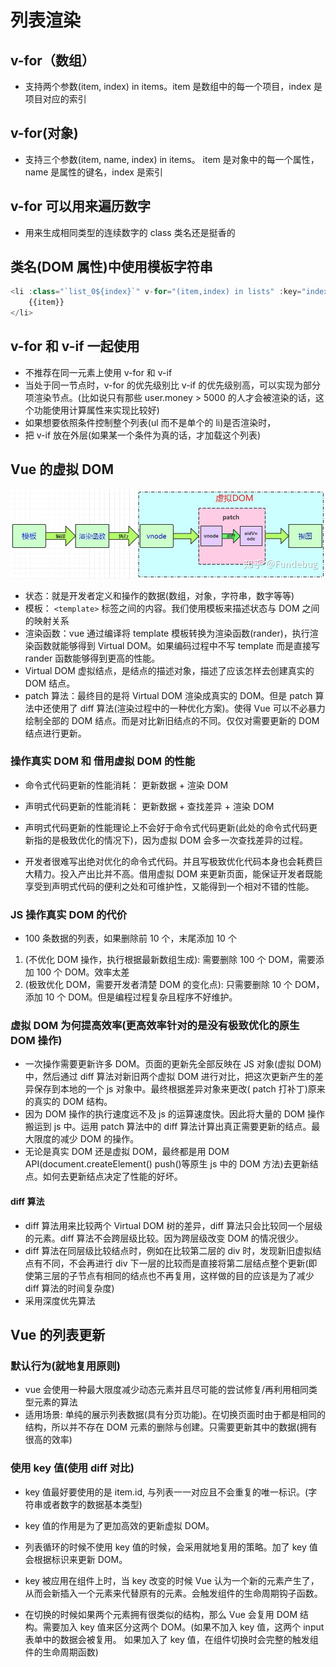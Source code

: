 # 列表渲染

## v-for（数组）

- 支持两个参数(item, index) in items。item 是数组中的每一个项目，index 是项目对应的索引

## v-for(对象)

- 支持三个参数(item, name, index) in items。 item 是对象中的每一个属性，name 是属性的键名，index 是索引

## v-for 可以用来遍历数字

- 用来生成相同类型的连续数字的 class 类名还是挺香的

## 类名(DOM 属性)中使用模板字符串

```js
<li :class="`list_0${index}`" v-for="(item,index) in lists" :key="index">
    {{item}}
</li>
```

## v-for 和 v-if 一起使用

- 不推荐在同一元素上使用 v-for 和 v-if
- 当处于同一节点时，v-for 的优先级别比 v-if 的优先级别高，可以实现为部分项渲染节点。(比如说只有那些 user.money > 5000 的人才会被渲染的话，这个功能使用计算属性来实现比较好)
- 如果想要依照条件控制整个列表(ul 而不是单个的 li)是否渲染时，
- 把 v-if 放在外层(如果某一个条件为真的话，才加载这个列表)

## Vue 的虚拟 DOM

![vue的虚拟DOM](./../img/virDOM.jpg "Vue的虚拟DOM图")

- 状态：就是开发者定义和操作的数据(数组，对象，字符串，数字等等)
- 模板： `<template>` 标签之间的内容。我们使用模板来描述状态与 DOM 之间的映射关系
- 渲染函数：vue 通过编译将 template 模板转换为渲染函数(rander)，执行渲染函数就能够得到 Virtual DOM。如果编码过程中不写 template 而是直接写 rander 函数能够得到更高的性能。
- Virtual DOM 虚拟结点，是结点的描述对象，描述了应该怎样去创建真实的 DOM 结点。
- patch 算法：最终目的是将 Virtual DOM 渲染成真实的 DOM。但是 patch 算法中还使用了 diff 算法(渲染过程中的一种优化方案)。使得 Vue 可以不必暴力绘制全部的 DOM 结点。而是对比新旧结点的不同。仅仅对需要更新的 DOM 结点进行更新。

### 操作真实 DOM 和 借用虚拟 DOM 的性能

- 命令式代码更新的性能消耗： 更新数据 + 渲染 DOM
- 声明式代码更新的性能消耗： 更新数据 + 查找差异 + 渲染 DOM

- 声明式代码更新的性能理论上不会好于命令式代码更新(此处的命令式代码更新指的是极致优化的情况下)，因为虚拟 DOM 会多一次查找差异的过程。
- 开发者很难写出绝对优化的命令式代码。并且写极致优化代码本身也会耗费巨大精力。投入产出比并不高。借用虚拟 DOM 来更新页面，能保证开发者既能享受到声明式代码的便利之处和可维护性，又能得到一个相对不错的性能。

### JS 操作真实 DOM 的代价

- 100 条数据的列表，如果删除前 10 个，末尾添加 10 个

1. (不优化 DOM 操作，执行根据最新数组生成): 需要删除 100 个 DOM，需要添加 100 个 DOM。效率太差
2. (极致优化 DOM，需要开发者清楚 DOM 的变化点): 只需要删除 10 个 DOM，添加 10 个 DOM。但是编程过程复杂且程序不好维护。

### 虚拟 DOM 为何提高效率(更高效率针对的是没有极致优化的原生 DOM 操作)

- 一次操作需要更新许多 DOM。页面的更新先全部反映在 JS 对象(虚拟 DOM)中，然后通过 diff 算法对新旧两个虚拟 DOM 进行对比，把这次更新产生的差异保存到本地的一个 js 对象中。最终根据差异对象来更改( patch 打补丁)原来的真实的 DOM 结构。
- 因为 DOM 操作的执行速度远不及 js 的运算速度快。因此将大量的 DOM 操作搬运到 js 中。运用 patch 算法中的 diff 算法计算出真正需要更新的结点。最大限度的减少 DOM 的操作。
- 无论是真实 DOM 还是虚拟 DOM，最终都是用 DOM API(document.createElement() push()等原生 js 中的 DOM 方法)去更新结点。如何去更新结点决定了性能的好坏。

#### diff 算法

- diff 算法用来比较两个 Virtual DOM 树的差异，diff 算法只会比较同一个层级的元素。diff 算法不会跨层级比较。因为跨层级改变 DOM 的情况很少。
- diff 算法在同层级比较结点时，例如在比较第二层的 div 时，发现新旧虚拟结点有不同，不会再进行 div 下一层的比较而是直接将第二层结点整个更新(即使第三层的子节点有相同的结点也不再复用，这样做的目的应该是为了减少 diff 算法的时间复杂度)
- 采用深度优先算法

## Vue 的列表更新

### 默认行为(就地复用原则)

- vue 会使用一种最大限度减少动态元素并且尽可能的尝试修复/再利用相同类型元素的算法
- 适用场景: 单纯的展示列表数据(具有分页功能)。在切换页面时由于都是相同的结构，所以并不存在 DOM 元素的删除与创建。只需要更新其中的数据(拥有很高的效率)

### 使用 key 值(使用 diff 对比)

- key 值最好要使用的是 item.id, 与列表一一对应且不会重复的唯一标识。(字符串或者数字的数据基本类型)
- key 值的作用是为了更加高效的更新虚拟 DOM。
- 列表循环的时候不使用 key 值的时候，会采用就地复用的策略。加了 key 值会根据标识来更新 DOM。

- key 被应用在组件上时，当 key 改变的时候 Vue 认为一个新的元素产生了，从而会新插入一个元素来代替原有的元素。会触发组件的生命周期钩子函数。
- 在切换的时候如果两个元素拥有很类似的结构，那么 Vue 会复用 DOM 结构。需要加入 key 值来区分这两个 DOM。(如果不加入 key 值，这两个 input 表单中的数据会被复用。 如果加入了 key 值，在组件切换时会完整的触发组件的生命周期函数)
